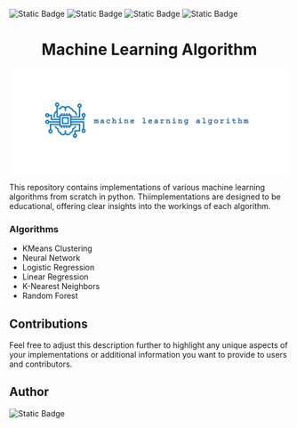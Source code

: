 ![Static Badge](https://img.shields.io/badge/machine_learning-blue)
![Static Badge](https://img.shields.io/badge/python_programming-gray?logo=python&logoColor=yellow)
![Static Badge](https://img.shields.io/badge/jupyter-notebook-gray?logo=jupyter&logoColor=orange)
![Static Badge](https://img.shields.io/badge/computer_science-brown)

<h1 align="center">Machine Learning Algorithm</h1>

![logo](assets/ml.jpg)

This repository contains implementations of various machine learning algorithms from scratch in python. Thiimplementations are designed to be educational, offering clear insights into the workings of each algorithm.

### Algorithms

- KMeans Clustering
- Neural Network
- Logistic Regression
- Linear Regression
- K-Nearest Neighbors
- Random Forest


## Contributions

Feel free to adjust this description further to highlight any unique aspects of your implementations or additional information you want to provide to users and contributors.

## Author

![Static Badge](https://img.shields.io/badge/Christian-Garcia-orange)
